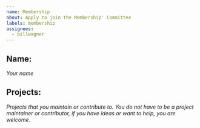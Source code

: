 ```yaml
---
name: Membership
about: Apply to join the Membership' Committee
labels: membership
assignees:
  - billwagner
---
```


## Name:
_Your name_

## Projects:
_Projects that you maintain or contribute to. You do not have to be a project maintainer or contributor, if you have ideas or want to help, you are welcome._
